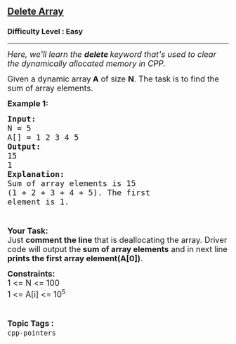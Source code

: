 <h2><a href="https://www.geeksforgeeks.org/problems/delete-array/1?page=1&status=unsolved&sortBy=accuracy">Delete Array</a></h2><h3>Difficulty Level : Easy</h3><hr><div class="problems_problem_content__Xm_eO"><p><em><span style="font-size:18px">Here, we'll learn the <strong>delete </strong>keyword that's used to clear the dynamically allocated memory in CPP.</span></em></p>

<p><span style="font-size:18px">Given a dynamic array<strong> A</strong> of size <strong>N</strong>. The task is to find the sum of array elements.</span></p>

<p><span style="font-size:18px"><strong>Example 1:</strong> <strong> </strong></span></p>

<pre><span style="font-size:18px"><strong>Input:</strong>
N = 5
A[] = 1 2 3 4 5
<strong>Output: 
</strong>15
1
<strong>Explanation:</strong>
Sum of array elements is 15 
(1 + 2 + 3 + 4 + 5). The first
element is 1.</span></pre>

<p>&nbsp;</p>

<p><strong><span style="font-size:18px">Your Task:</span></strong><br>
<span style="font-size:18px">Just <strong>comment the line</strong> that is deallocating the array. Driver code will&nbsp;output the<strong> sum of array elements</strong> and in next line <strong>prints the first array element(A[0])</strong>.</span></p>

<p><span style="font-size:18px"><strong>Constraints:</strong><br>
1 &lt;= N &lt;= 100<br>
1 &lt;= A[i] &lt;= 10<sup>5</sup></span></p>
</div><br><p><span style=font-size:18px><strong>Topic Tags : </strong><br><code>cpp-pointers</code>&nbsp;